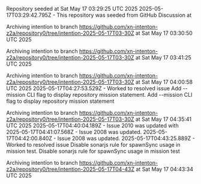 Repository seeded at Sat May 17 03:29:25 UTC 2025
 2025-05-17T03:29:42.795Z - This repository was seeded from GitHub Discussion  at 

Archiving intentïon to branch https://github.com/xn-intenton-z2a/repository0/tree/intention-2025-05-17T03-30Z at Sat May 17 03:30:50 UTC 2025

Archiving intentïon to branch https://github.com/xn-intenton-z2a/repository0/tree/intention-2025-05-17T03-30Z at Sat May 17 03:41:25 UTC 2025

Archiving intentïon to branch https://github.com/xn-intenton-z2a/repository0/tree/intention-2025-05-17T03-30Z at Sat May 17 04:00:58 UTC 2025
2025-05-17T04:27:53.529Z - Worked to resolved issue Add --mission CLI flag to display repository mission statement. Add --mission CLI flag to display repository mission statement

Archiving intentïon to branch https://github.com/xn-intenton-z2a/repository0/tree/intention-2025-05-17T03-30Z at Sat May 17 04:35:41 UTC 2025
2025-05-17T04:40:04.189Z - Issue 2010 was updated with 
2025-05-17T04:41:07.568Z - Issue 2008 was updated.
2025-05-17T04:42:00.840Z - Issue 2008 was updated.
2025-05-17T04:43:25.889Z - Worked to resolved issue Disable sonarjs rule for spawnSync usage in mission test. Disable sonarjs rule for spawnSync usage in mission test

Archiving intentïon to branch https://github.com/xn-intenton-z2a/repository0/tree/intention-2025-05-17T04-43Z at Sat May 17 04:43:34 UTC 2025
